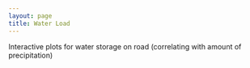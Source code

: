 ```yaml
---
layout: page
title: Water Load
---
```


Interactive plots for water storage on road (correlating with amount of precipitation)
